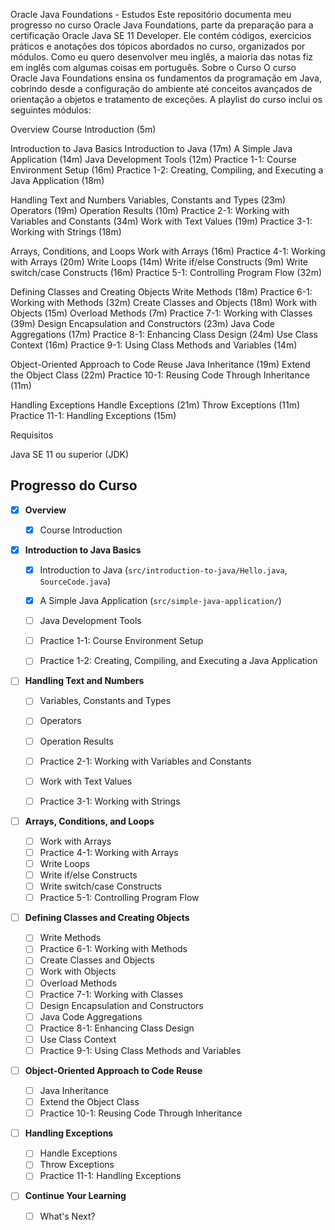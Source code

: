 Oracle Java Foundations - Estudos
Este repositório documenta meu progresso no curso Oracle Java Foundations, parte da preparação para a certificação Oracle Java SE 11 Developer. Ele contém códigos, exercícios práticos e anotações dos tópicos abordados no curso, organizados por módulos. Como eu quero desenvolver meu inglês, a maioria das notas fiz em inglês com algumas coisas em português.
Sobre o Curso
O curso Oracle Java Foundations ensina os fundamentos da programação em Java, cobrindo desde a configuração do ambiente até conceitos avançados de orientação a objetos e tratamento de exceções. A playlist do curso inclui os seguintes módulos:

Overview
Course Introduction (5m)


Introduction to Java Basics
Introduction to Java (17m)
A Simple Java Application (14m)
Java Development Tools (12m)
Practice 1-1: Course Environment Setup (16m)
Practice 1-2: Creating, Compiling, and Executing a Java Application (18m)


Handling Text and Numbers
Variables, Constants and Types (23m)
Operators (19m)
Operation Results (10m)
Practice 2-1: Working with Variables and Constants (34m)
Work with Text Values (19m)
Practice 3-1: Working with Strings (18m)


Arrays, Conditions, and Loops
Work with Arrays (16m)
Practice 4-1: Working with Arrays (20m)
Write Loops (14m)
Write if/else Constructs (9m)
Write switch/case Constructs (16m)
Practice 5-1: Controlling Program Flow (32m)


Defining Classes and Creating Objects
Write Methods (18m)
Practice 6-1: Working with Methods (32m)
Create Classes and Objects (18m)
Work with Objects (15m)
Overload Methods (7m)
Practice 7-1: Working with Classes (39m)
Design Encapsulation and Constructors (23m)
Java Code Aggregations (17m)
Practice 8-1: Enhancing Class Design (24m)
Use Class Context (16m)
Practice 9-1: Using Class Methods and Variables (14m)


Object-Oriented Approach to Code Reuse
Java Inheritance (19m)
Extend the Object Class (22m)
Practice 10-1: Reusing Code Through Inheritance (11m)


Handling Exceptions
Handle Exceptions (21m)
Throw Exceptions (11m)
Practice 11-1: Handling Exceptions (15m)




Requisitos

Java SE 11 ou superior (JDK)

## Progresso do Curso

- [x] **Overview**

  - [x] Course Introduction

- [x] **Introduction to Java Basics**

  - [x] Introduction to Java (`src/introduction-to-java/Hello.java`, `SourceCode.java`)

  - [x] A Simple Java Application (`src/simple-java-application/`)

  - [ ] Java Development Tools

  - [ ] Practice 1-1: Course Environment Setup

  - [ ] Practice 1-2: Creating, Compiling, and Executing a Java Application

- [ ] **Handling Text and Numbers**

  - [ ] Variables, Constants and Types

  - [ ] Operators

  - [ ] Operation Results

  - [ ] Practice 2-1: Working with Variables and Constants

  - [ ] Work with Text Values

  - [ ] Practice 3-1: Working with Strings

- [ ] **Arrays, Conditions, and Loops**
  - [ ] Work with Arrays
  - [ ] Practice 4-1: Working with Arrays
  - [ ] Write Loops
  - [ ] Write if/else Constructs
  - [ ] Write switch/case Constructs
  - [ ] Practice 5-1: Controlling Program Flow

- [ ] **Defining Classes and Creating Objects**
  - [ ] Write Methods
  - [ ] Practice 6-1: Working with Methods
  - [ ] Create Classes and Objects
  - [ ] Work with Objects
  - [ ] Overload Methods
  - [ ] Practice 7-1: Working with Classes
  - [ ] Design Encapsulation and Constructors
  - [ ] Java Code Aggregations
  - [ ] Practice 8-1: Enhancing Class Design
  - [ ] Use Class Context
  - [ ] Practice 9-1: Using Class Methods and Variables

- [ ] **Object-Oriented Approach to Code Reuse**
  - [ ] Java Inheritance
  - [ ] Extend the Object Class
  - [ ] Practice 10-1: Reusing Code Through Inheritance

- [ ] **Handling Exceptions**
  - [ ] Handle Exceptions
  - [ ] Throw Exceptions
  - [ ] Practice 11-1: Handling Exceptions

- [ ] **Continue Your Learning**
  - [ ] What's Next?









